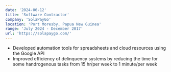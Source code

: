 ```yaml
---
date: '2024-06-12'
title: 'Software Contractor'
company: 'SolaPayGo'
location: 'Port Moresby, Papua New Guinea'
range: 'July 2024 - December 2017'
url: 'https://solapaygo.com/'
---
```


- Developed automation tools for spreadsheets and cloud resources using the Google API
- Improved efficiency of delinquency systems by reducing the time for some handrogenous tasks from 15 hr/per week to 1 minute/per week